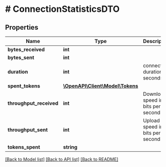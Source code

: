 # # ConnectionStatisticsDTO

## Properties

Name | Type | Description | Notes
------------ | ------------- | ------------- | -------------
**bytes_received** | **int** |  | [optional]
**bytes_sent** | **int** |  | [optional]
**duration** | **int** | connection duration in seconds | [optional]
**spent_tokens** | [**\OpenAPI\Client\Model\Tokens**](Tokens.md) |  | [optional]
**throughput_received** | **int** | Download speed in bits per second | [optional]
**throughput_sent** | **int** | Upload speed in bits per second | [optional]
**tokens_spent** | **string** |  | [optional]

[[Back to Model list]](../../README.md#models) [[Back to API list]](../../README.md#endpoints) [[Back to README]](../../README.md)
